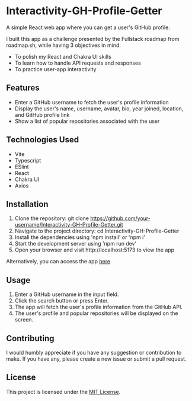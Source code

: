 # Interactivity-GH-Profile-Getter
 
A simple React web app where you can get a user's GitHub profile.

I built this app as a challenge presented by the Fullstack roadmap from roadmap.sh, while having 3 objectives in mind:

- To polish my React and Chakra UI skills
- To learn how to handle API requests and responses
- To practice user-app interactivity

## Features
- Enter a GitHub username to fetch the user's profile information
- Display the user's name, username, avatar, bio, year joined, location, and GitHub profile link
- Show a list of popular repositories associated with the user

## Technologies Used
- Vite
- Typescript
- ESlint
- React
- Chakra UI
- Axios
  
## Installation
1. Clone the repository: git clone https://github.com/your-username/Interactivity-GH-Profile-Getter.git
2. Navigate to the project directory: cd Interactivity-GH-Profile-Getter
3. Install the dependencies using 'npm install' or 'npm i'
4. Start the development server using 'npm run dev'
5. Open your browser and visit http://localhost:5173 to view the app

Alternatively, you can access the app [here]()
## Usage
1. Enter a GitHub username in the input field.
2. Click the search button or press Enter.
3. The app will fetch the user's profile information from the GitHub API.
4. The user's profile and popular repositories will be displayed on the screen.
   
## Contributing
I would humbly appreciate if you have any suggestion or contribution to make. If you have any, please create a new issue or submit a pull request.

## License
This project is licensed under the [MIT License](https://opensource.org/license/mit/).
